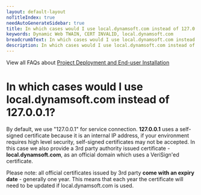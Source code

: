 ```yaml
---
layout: default-layout
noTitleIndex: true
needAutoGenerateSidebar: true
title: In which cases would I use local.dynamsoft.com instead of 127.0.0.1?
keywords: Dynamic Web TWAIN, CERT INVALID, local.dynamsoft.com
breadcrumbText: In which cases would I use local.dynamsoft.com instead of 127.0.0.1?
description: In which cases would I use local.dynamsoft.com instead of 127.0.0.1?
---
```


View all FAQs about [Project Deployment and End-user Installation](
https://www.dynamsoft.com/web-twain/docs/faq/#project-deployment-and-end-user-installation)

# In which cases would I use local.dynamsoft.com instead of 127.0.0.1?

By default, we use "127.0.0.1" for service connection. **127.0.0.1** uses a self-signed certificate because it is an internal IP address, if your environment requires high level security, self-signed certificates may not be accepted. In this case we also provide a 3rd party authority issued certificate - **local.dynamsoft.com**, as an official domain which uses a VeriSign'ed certificate.  

Please note: all official certificates issued by 3rd party **come with an expiry date** - generally one year. This means that each year the certificate will need to be updated if local.dynamsoft.com is used.

